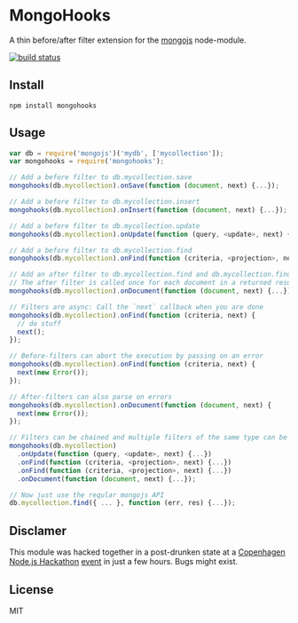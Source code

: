 # MongoHooks

A thin before/after filter extension for the
[mongojs](https://github.com/mafintosh/mongojs) node-module.

[![build
status](https://secure.travis-ci.org/watson/mongohooks.png)](http://travis-ci.org/watson/mongohooks)

## Install

```
npm install mongohooks
```

## Usage

```javascript
var db = require('mongojs')('mydb', ['mycollection']);
var mongohooks = require('mongohooks');

// Add a before filter to db.mycollection.save
mongohooks(db.mycollection).onSave(function (document, next) {...});

// Add a before filter to db.mycollection.insert
mongohooks(db.mycollection).onInsert(function (document, next) {...});

// Add a before filter to db.mycollection.update
mongohooks(db.mycollection).onUpdate(function (query, <update>, next) {...});

// Add a before filter to db.mycollection.find
mongohooks(db.mycollection).onFind(function (criteria, <projection>, next) {...});

// Add an after filter to db.mycollection.find and db.mycollection.findOne
// The after filter is called once for each document in a returned result.
mongohooks(db.mycollection).onDocument(function (document, next) {...});

// Filters are async: Call the `next` callback when you are done
mongohooks(db.mycollection).onFind(function (criteria, next) {
  // do stuff
  next();
});

// Before-filters can abort the execution by passing on an error
mongohooks(db.mycollection).onFind(function (criteria, next) {
  next(new Error());
});

// After-filters can also parse on errors
mongohooks(db.mycollection).onDocument(function (document, next) {
  next(new Error());
});

// Filters can be chained and multiple filters of the same type can be added
mongohooks(db.mycollection)
  .onUpdate(function (query, <update>, next) {...})
  .onFind(function (criteria, <projection>, next) {...})
  .onFind(function (criteria, <projection>, next) {...})
  .onDocument(function (document, next) {...});

// Now just use the reqular mongojs API
db.mycollection.find({ ... }, function (err, res) {...});
```

## Disclamer

This module was hacked together in a post-drunken state at a [Copenhagen
Node.js Hackathon](http://www.meetup.com/Copenhagen-Node-js-Hackathon/)
[event](http://www.meetup.com/Copenhagen-Node-js-Hackathon/events/142963512/)
in just a few hours. Bugs might exist.

## License

MIT
